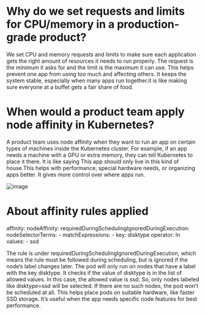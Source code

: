 # Why do we set requests and limits for CPU/memory in a production-grade product?
We set CPU and memory requests and limits to make sure each application gets the right amount of resources it needs to run properly. 
The request is the minimum it asks for and the limit is the maximum it can use. 
This helps prevent one app from using too much and affecting others. It keeps the system stable, especially when many apps run together.it is  like making sure everyone at a buffet gets a fair share of food.

# When would a product team apply node affinity in Kubernetes?
A product team uses node affinity when they want to run an app on certain types of machines inside the Kubernetes cluster.
For example, if an app needs a machine with a GPU or extra memory, they can tell Kubernetes to place it there. 
It is  like saying This app should only live in this kind of house.This helps with performance, special hardware needs, or organizing apps better. 
It gives more control over where apps run.

![image](https://github.com/user-attachments/assets/2016e935-d37f-4453-bd39-160cb1365ad8)


# About affinity rules applied
  affinity:
        nodeAffinity:
          requiredDuringSchedulingIgnoredDuringExecution:
            nodeSelectorTerms:
              - matchExpressions:
                  - key: disktype
                    operator: In
                    values:
                      - ssd



The rule is under requiredDuringSchedulingIgnoredDuringExecution, which means the rule must be followed during scheduling, but is ignored if the node’s label changes later. The pod will only run on nodes that have a label with the key disktype. It checks if the value of disktype is in the list of allowed values.
In this case, the allowed value is ssd. So, only nodes labeled like disktype=ssd will be selected.
If there are no such nodes, the pod won’t be scheduled at all.
This helps place pods on suitable hardware, like faster SSD storage.
It’s useful when the app needs specific node features for best performance.
